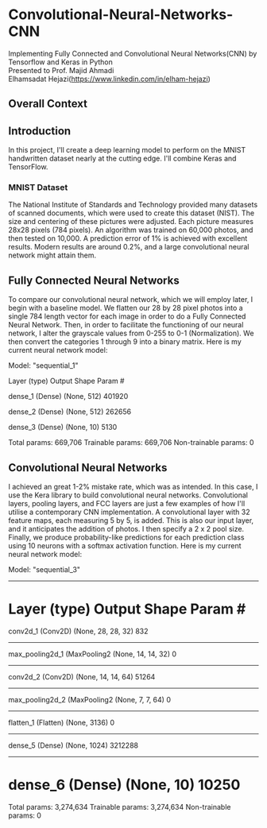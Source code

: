 # Convolutional-Neural-Networks-CNN

Implementing Fully Connected and Convolutional Neural Networks(CNN) by Tensorflow and Keras in Python\
Presented to Prof. Majid Ahmadi\
Elhamsadat Hejazi(https://www.linkedin.com/in/elham-hejazi)

## Overall Context

## Introduction 
In this project, I'll create a deep learning model to perform on the MNIST handwritten dataset nearly at the cutting edge. I'll combine Keras and TensorFlow.

### MNIST Dataset
The National Institute of Standards and Technology provided many datasets of scanned documents, which were used to create this dataset (NIST). The size and centering of these pictures were adjusted. Each picture measures 28x28 pixels (784 pixels). An algorithm was trained on 60,000 photos, and then tested on 10,000. A prediction error of 1% is achieved with excellent results. Modern results are around 0.2%, and a large convolutional neural network might attain them.

## Fully Connected Neural Networks
To compare our convolutional neural network, which we will employ later, I begin with a baseline model. We flatten our 28 by 28 pixel photos into a single 784 length vector for each image in order to do a Fully Connected Neural Network. Then, in order to facilitate the functioning of our neural network, I alter the grayscale values from 0-255 to 0-1 (Normalization). We then convert the categories 1 through 9 into a binary matrix. Here is my current neural network model:

Model: "sequential_1"

Layer (type)                 Output Shape              Param #   

dense_1 (Dense)              (None, 512)               401920    

dense_2 (Dense)              (None, 512)               262656    

dense_3 (Dense)              (None, 10)                5130      

Total params: 669,706
Trainable params: 669,706
Non-trainable params: 0

## Convolutional Neural Networks
I achieved an great 1-2% mistake rate, which was as intended. In this case, I use the Kera library to build convolutional neural networks. Convolutional layers, pooling layers, and FCC layers are just a few examples of how I'll utilise a contemporary CNN implementation. A convolutional layer with 32 feature maps, each measuring 5 by 5, is added. This is also our input layer, and it anticipates the addition of photos. I then specify a 2 x 2 pool size. Finally, we produce probability-like predictions for each prediction class using 10 neurons with a softmax activation function. Here is my current neural network model:

Model: "sequential_3"
_________________________________________________________________
Layer (type)                 Output Shape              Param #   
=================================================================
conv2d_1 (Conv2D)            (None, 28, 28, 32)        832       
_________________________________________________________________
max_pooling2d_1 (MaxPooling2 (None, 14, 14, 32)        0         
_________________________________________________________________
conv2d_2 (Conv2D)            (None, 14, 14, 64)        51264     
_________________________________________________________________
max_pooling2d_2 (MaxPooling2 (None, 7, 7, 64)          0         
_________________________________________________________________
flatten_1 (Flatten)          (None, 3136)              0         
_________________________________________________________________
dense_5 (Dense)              (None, 1024)              3212288   
_________________________________________________________________
dense_6 (Dense)              (None, 10)                10250     
=================================================================
Total params: 3,274,634
Trainable params: 3,274,634
Non-trainable params: 0



